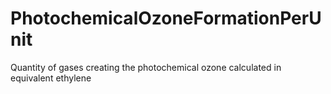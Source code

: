 PhotochemicalOzoneFormationPerUnit
==================================

Quantity of gases creating the photochemical ozone calculated in equivalent ethylene
